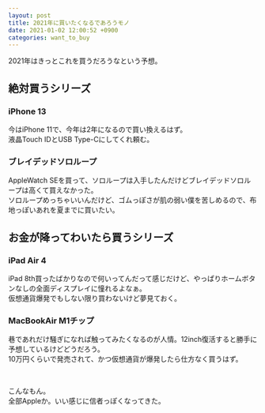 ```yaml
---
layout: post
title: 2021年に買いたくなるであろうモノ
date: 2021-01-02 12:00:52 +0900 
categories: want_to_buy
---
```


2021年はきっとこれを買うだろうなという予想。

## 絶対買うシリーズ

### iPhone 13

今はiPhone 11で、今年は2年になるので買い換えるはず。  
液晶Touch IDとUSB Type-Cにしてくれ頼む。

### ブレイデッドソロループ
AppleWatch SEを買って、ソロループは入手したんだけどブレイデッドソロループは高くて買えなかった。  
ソロループめっちゃいいんだけど、ゴムっぽさが肌の弱い僕を苦しめるので、布地っぽいあれを夏までに買いたい。


## お金が降ってわいたら買うシリーズ

### iPad Air 4

iPad 8th買ったばかりなので何いってんだって感じだけど、やっぱりホームボタンなしの全面ディスプレイに憧れるよなぁ。  
仮想通貨爆発でもしない限り買わないけど夢見ておく。

### MacBookAir M1チップ

巷であれだけ騒ぎになれば触ってみたくなるのが人情。12inch復活すると勝手に予想しているけどどうだろう。  
10万円くらいで発売されて、かつ仮想通貨が爆発したら仕方なく買うはず。

<br />

こんなもん。  
全部Appleか。いい感じに信者っぽくなってきた。
